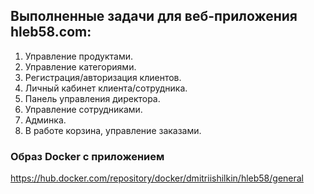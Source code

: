 ## Выполненные задачи для веб-приложения hleb58.com:
1. Управление продуктами.
2. Управление категориями.
3. Регистрация/авторизация клиентов.
4. Личный кабинет клиента/сотрудника.
5. Панель управления директора.
6. Управление сотрудниками.
7. Админка.
8. В работе корзина, управление заказами.

### Образ Docker с приложением
https://hub.docker.com/repository/docker/dmitriishilkin/hleb58/general
